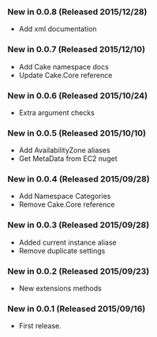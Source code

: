 ### New in 0.0.8 (Released 2015/12/28)
* Add xml documentation

### New in 0.0.7 (Released 2015/12/10)
* Add Cake namespace docs
* Update Cake.Core reference

### New in 0.0.6 (Released 2015/10/24)
* Extra argument checks

### New in 0.0.5 (Released 2015/10/10)
* Add AvailabilityZone aliases
* Get MetaData from EC2 nuget

### New in 0.0.4 (Released 2015/09/28)
* Add Namespace Categories
* Remove Cake.Core reference

### New in 0.0.3 (Released 2015/09/28)
* Added current instance aliase
* Remove duplicate settings

### New in 0.0.2 (Released 2015/09/23)
* New extensions methods

### New in 0.0.1 (Released 2015/09/16)
* First release.